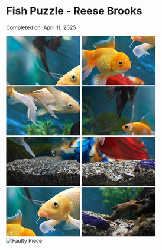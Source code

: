 <html lang="en">
<head>
<meta charset="UTF-8">
<meta name="viewport" content="width=device-width, initial-scale=1.0">
<title>Fish Puzzle - Reese Brooks</title>
<link rel="stylesheet" href="style.css">
</head>
<body>
<h1>Fish Puzzle - Reese Brooks</h1>
<p>Completed on: April 11, 2025</p>

<div class="puzzle-container">
<img src="puzzle3_A.jpg" alt="Fish Puzzle Piece">
<img src="puzzle3_B.jpg" alt="Fish Puzzle Piece">
<img src="puzzle3_C.jpg" alt="Fish Puzzle Piece">
<img src="puzzle3_D.jpg" alt="Fish Puzzle Piece">
<img src="puzzle3_F.jpg" alt="Fish Puzzle Piece">
<img src="puzzle3_I.jpg" alt="Fish Puzzle Piece">
<img src="puzzle3_H.jpg" alt="Fish Puzzle Piece">
<img src="puzzle3_E.jpg" alt="Fish Puzzle Piece">
<!-- Faulty piece hidden -->
<img src="images/fish9.jpg" alt="Faulty Piece" class="hidden">
</div>
</body>
</html>
